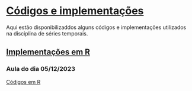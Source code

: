 # [Códigos e implementações](#)

Aqui estão disponibilizaddos alguns códigos e implementações utilizados na disciplina de séries temporais.


## [Implementações em R](#)

### Aula do dia 05/12/2023
[Códigos em R](https://anvilproject.org/guides/content/creating-links)

